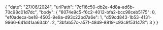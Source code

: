 { 
  "date": "27/06/2024",
  "urlPath": "7cf16c50-db2e-4d8a-ad6b-70c98c01d7dc",
  "body": {
  "8074e9c5-f6c2-4012-bfa2-bcc98ceb5175": 0,
  "ef0adeca-be18-4503-9e9a-d93c22bd7a6e": 1,
  "d59cd843-1b53-4131-9966-641d41aa634b": 2,
  "3bfab57c-a57f-48d9-8819-c93c9f531478": 3
}
}
